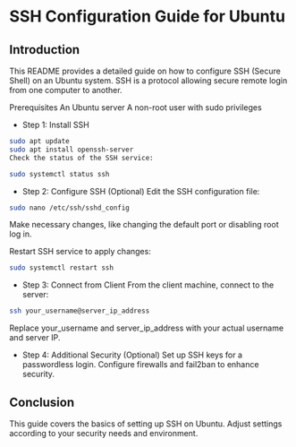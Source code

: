 # SSH Configuration Guide for Ubuntu
## Introduction
This README provides a detailed guide on how to configure SSH (Secure Shell) on an Ubuntu system. SSH is a protocol allowing secure remote login from one computer to another.

Prerequisites
An Ubuntu server
A non-root user with sudo privileges

- Step 1: Install SSH
```bash
sudo apt update
sudo apt install openssh-server
Check the status of the SSH service:
```
```bash
sudo systemctl status ssh
```
- Step 2: Configure SSH (Optional)
Edit the SSH configuration file:

```bash
sudo nano /etc/ssh/sshd_config
```

Make necessary changes, like changing the default port or disabling root log in.

Restart SSH service to apply changes:

```bash
sudo systemctl restart ssh
```
- Step 3: Connect from Client
From the client machine, connect to the server:

```bash
ssh your_username@server_ip_address
```
Replace your_username and server_ip_address with your actual username and server IP.

- Step 4: Additional Security (Optional)
Set up SSH keys for a passwordless login.
Configure firewalls and fail2ban to enhance security.

## Conclusion
This guide covers the basics of setting up SSH on Ubuntu. Adjust settings according to your security needs and environment.
